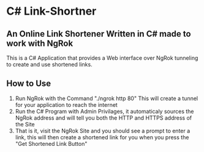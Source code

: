 # C# Link-Shortner
## An Online Link Shortener Written in C# made to work with NgRok

This is a C# Application that provides a Web interface over NgRok tunneling to create and use shortened links.

## How to Use
1. Run NgRok with the Command "./ngrok http 80" This will create a tunnel for your application to reach the internet
2. Run the C# Program with Admin Privilages, it automaticaly sources the NgRok address and will tell you both the HTTP and HTTPS address of the Site
3. That is it, visit the NgRok Site and you should see a prompt to enter a link, this will then create a shortened link for you when you press the "Get Shortened Link Button"
